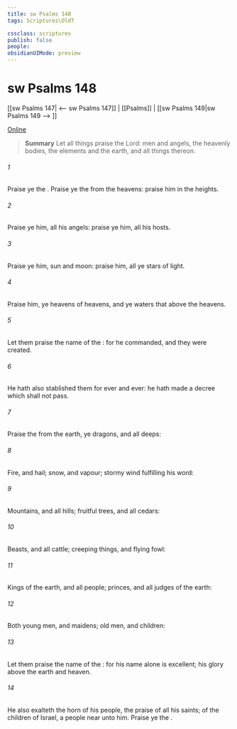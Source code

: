 ```yaml
---
title: sw Psalms 148
tags: Scriptures\OldT

cssclass: scriptures
publish: false
people:
obsidianUIMode: preview
---
```


# sw Psalms 148
[[sw Psalms 147| <-- sw Psalms 147]] | [[Psalms]] | [[sw Psalms 149|sw Psalms 149 --> ]]

[Online](https://churchofjesuschrist.org/study/scriptures/ot/ps/148?lang=eng)

> __Summary__
Let all things praise the Lord: men and angels, the heavenly bodies, the elements and the earth, and all things thereon.

###### 1 
Praise ye the . Praise ye the  from the heavens: praise him in the heights.

###### 2 
Praise ye him, all his angels: praise ye him, all his hosts.

###### 3 
Praise ye him, sun and moon: praise him, all ye stars of light.

###### 4 
Praise him, ye heavens of heavens, and ye waters that  above the heavens.

###### 5 
Let them praise the name of the : for he commanded, and they were created.

###### 6 
He hath also stablished them for ever and ever: he hath made a decree which shall not pass.

###### 7 
Praise the  from the earth, ye dragons, and all deeps:

###### 8 
Fire, and hail; snow, and vapour; stormy wind fulfilling his word:

###### 9 
Mountains, and all hills; fruitful trees, and all cedars:

###### 10 
Beasts, and all cattle; creeping things, and flying fowl:

###### 11 
Kings of the earth, and all people; princes, and all judges of the earth:

###### 12 
Both young men, and maidens; old men, and children:

###### 13 
Let them praise the name of the : for his name alone is excellent; his glory  above the earth and heaven.

###### 14 
He also exalteth the horn of his people, the praise of all his saints;  of the children of Israel, a people near unto him. Praise ye the .

